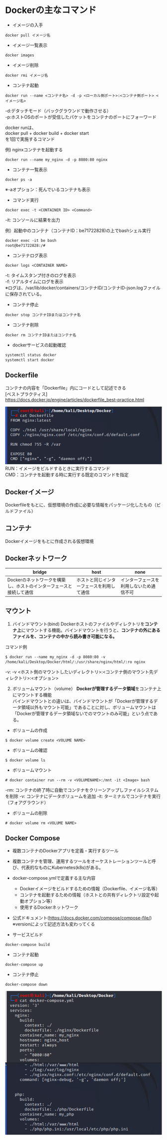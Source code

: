 # Dockerの主なコマンド
- イメージの入手
```
docker pull イメージ名
```

- イメージ一覧表示
```
docker images
```

- イメージ削除
```
docker rmi イメージ名
```

- コンテナ起動
```
docker run --name <コンテナ名> -d -p <ローカル側ポート>:<コンテナ側ポート> <イメージ名>
```
-d:デタッチモード（バックグラウンドで動作させる）  
-p:ホストOSのポートが受信したパケットをコンテナのポートにフォーワード  

docker runは、  
  docker pull + docker build + docker start  
を1回で実施するコマンド  

例) nginxコンテナを起動する  
```
docker run --name my_nginx -d -p 8080:80 nginx
```

- コンテナ一覧表示
```
docker ps -a
```
※-aオプション：死んでいるコンテナも表示  

- コマンド実行
```
docker exec -t <CONTAINER ID> <Command>
```
-it: コンソールに結果を出力

例）起動中のコンテナ（コンテナID：be71722828)の上でbashシェル実行
```
docker exec -it be bash
root@be71722828:/# 
```

- コンテナログ表示
```
docker logs <CONTAINER NAME>
```
-t: タイムスタンプ付きのログを表示  
-f: リアルタイムにログを表示  
※ログは、/var/lib/docker/containers/コンテナID/コンテナID-json.logファイルに保存されている。

- コンテナ停止
```
docker stop コンテナIDまたはコンテナ名
```

- コンテナ削除
```
docker rm コンテナIDまたはコンテナ名
```

- dockerサービスの起動確認
```
systemctl status docker
systemctl start docker
```

## Dockerfile
コンテナの内容を「Dockerfile」内にコードとして記述できる  
[ベストプラクティス]  
https://docs.docker.jp/engine/articles/dockerfile_best-practice.html

![記述例](./dockerfile%E3%82%A4%E3%83%A1%E3%83%BC%E3%82%B8.png)  
RUN：イメージをビルドするときに実行するコマンド  
CMD：コンテナを起動する時に実行する既定のコマンドを指定  


## Dockerイメージ
Dockerfileをもとに、仮想環境の作成に必要な情報をパッケージ化したもの（ビルドファイル）  

## コンテナ
Dockerイメージをもとに作成される仮想環境  

## Dockerネットワーク

|bridge|host|none|
----|----|----
|Dockerのネットワークを構築し、ホストのインターフェースと接続して通信|ホストと同じインターフェースを利用して通信|インターフェースを利用しないため通信不可|

## マウント
1. バインドマウント(bind)
Dockerホストのファイルやディレクトリを**コンテナ上**にマウントする機能。バインドマウントを行うと、**コンテナの外にあるファイルを、コンテナの中から読み書き可能になる。**

コマンド例
```
$ docker run --name my_nginx -d -p 8080:80 -v /home/kali/Desktop/Docker/html/:/usr/share/nginx/html/:ro nginx
```
-v: -v <ホスト側のマウントしたいディレクトリ>:<コンテナ側のマウント先ディレクトリ>:<オプション>

2. ボリュームマウント（volume）
**Dockerが管理するデータ領域**をコンテナ上にマウントする機能  
バインドマウントとの違いは、バインドマウントが「Dockerが管理するデータ領域以外もマウント可能」であることに対し、ボリュームマウントは「Dockerが管理するデータ領域ないでのマウントのみ可能」という点である。

- ボリュームの作成
```
$ docker volume create <VOLUME NAME>
```
- ボリュームの確認
```
$ docker volume ls
```

- ボリュームマウント
```
# docker container run --rm -v <VOLUMENAME>:/mnt -it <Image> bash
```

-rm: コンテナの終了時に自動でコンテナをクリーンアップしファイルシステムを削除
-v: コンテナにデータボリュームを追加
-it: ターミナルでコンテナを実行（フォアグラウンド）

- ボリュームの削除
```
# docker volume rm <VOLUME NAME>
```

## Docker Compose
- 複数コンテナのDockerアプリを定義・実行するツール
- 複数コンテナを管理、運用するツールをオーケストレーションツールと呼び、代表的なものにKubernetes(k8s)がある。

- docker-compose.ymlで定義する主な内容
    - Dockerイメージをビルドするための情報（Dockerfile、イメージ名等）
    - コンテナを起動するための情報（ホストとの共有ディレクトリ設定や起動オプション等）
    - 使用するDockerネットワーク

- 公式ドキュメント(https://docs.docker.com/compose/compose-file/)
  ※versionによって記述方法も変わってくる

- サービスビルド
```
docker-compose build
```

- コンテナ起動
```
docker-compose up
```

- コンテナ停止
```
docker-compose down
```

![記載例](./docker_compose_yml.png)

